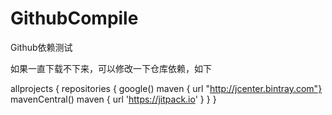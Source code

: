 # GithubCompile
Github依赖测试

如果一直下载不下来，可以修改一下仓库依赖，如下

allprojects {
    repositories {
        google()
        maven { url "http://jcenter.bintray.com"}
        mavenCentral()
        maven { url 'https://jitpack.io' }
    }
}
